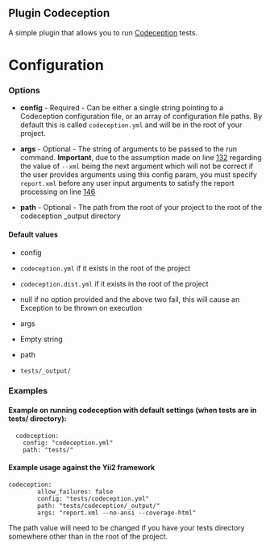 Plugin Codeception
------------------

A simple plugin that allows you to run [Codeception](http://codeception.com/) tests.

Configuration
=============

### Options

* **config** - Required - Can be either a single string pointing to a Codeception configuration file, or an array of configuration file paths. By default this is called `codeception.yml` and will be in the root of your project.

* **args** - Optional - The string of arguments to be passed to the run command. **Important**, due to the assumption made on line [132](https://github.com/Block8/PHPCI/blob/master/PHPCI/Plugin/Codeception.php#L132) regarding the value of `--xml` being the next argument which will not be correct if the user provides arguments using this config param, you must specify `report.xml` before any user input arguments to satisfy the report processing on line [146](https://github.com/Block8/PHPCI/blob/master/PHPCI/Plugin/Codeception.php#L146)

* **path** - Optional - The path from the root of your project to the root of the codeception _output directory

#### Default values

- config
 - `codeception.yml` if it exists in the root of the project
 - `codeception.dist.yml` if it exists in the root of the project
 - null if no option provided and the above two fail, this will cause an Exception to be thrown on execution

- args
 - Empty string

- path
 - `tests/_output/`

### Examples

#### Example on running codeception with default settings (when tests are in tests/ directory):

```
  codeception:
    config: "codeception.yml"
    path: "tests/"
```

#### Example usage against the Yii2 framework

```
codeception:
        allow_failures: false
        config: "tests/codeception.yml"
        path: "tests/codeception/_output/"
        args: "report.xml --no-ansi --coverage-html"
```

The path value will need to be changed if you have your tests directory somewhere other than in the root of the project.
